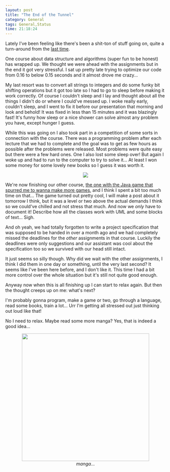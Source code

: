 ```yaml
---
layout: post
title: "The End of the Tunnel"
category: General
tags: General,Status
time: 21:18:24
---
```

Lately I've been feeling like there's been a shit-ton of stuff going on, quite a turn-around from the [last time](/blog/being_productive).

One course about data structure and algorithms (super fun to be honest) has wrapped up. We thought we were ahead with the assignments but in the end it got very stressful. I sat up pretty late trying to optimize our code from 0.16 to below 0.15 seconds and it almost drove me crazy... 

My last resort was to convert all strings to integers and do some funky bit shifting operations but it got too late so I had to go to sleep before making it work correctly. Of course I couldn't sleep and I lay and thought about all the things I didn't do or where I could've messed up. I woke really early, couldn't sleep, and I went to fix it before our presentation that morning and look and behold! It was fixed in less than 15 minutes and it was blazingly fast! It's funny how sleep or a nice shower can solve almost any problem you have, except hunger I guess.

While this was going on I also took part in a competition of some sorts in connection with the course. There was a programming problem after each lecture that we had to complete and the goal was to get as few hours as possible after the problems were released. Most problems were quite easy but there were a few hard ones. One I also lost some sleep over! But again I woke up and had to run to the computer to try to solve it... At least I won some money for some lovely new books so I guess it was worth it.

<center><img src="/media/images/sneak.png" /></center>

We're now finishing our other course, [the one with the Java game that spurred me to wanna make more games](/blog/10_games_in_10_languages), and I think I spent a bit too much time on that... The game turned out pretty cool, I will make a post about it tomorrow I think, but it was a level or two above the actual demands I think so we could've chilled and not stress that much. And now we *only* have to document it! Describe how all the classes work with UML and some blocks of text... Sigh.

And oh yeah, we had totally forgotten to write a project specification that was supposed to be handed in over a month ago and we had completely missed the deadlines for the *other* assignments in that course. Luckily the deadlines were only suggestions and our assistant was cool about the specification too so we survived with our head still intact.

It just seems so silly though. Why did we wait with the other assignments, I think I did them in one day or something, until the very last second? It seems like I've been here before, and I don't like it. This time I had a bit more control over the whole situation but it's still not quite good enough.

Anyway now when this is all finishing up I can start to relax again. But then the thought creeps up on me: what's next?

I'm probably gonna program, make a game or two, go through a language, read some books, train a lot... Urr I'm getting all stressed out just thinking out loud like that!

No I need to relax. Maybe read some more manga? Yes, that is indeed a good idea...

<center>
  <img src="http://i.imgur.com/WwR5X.jpg" width="400" /><br />
  <em>manga...</em>
</center>

